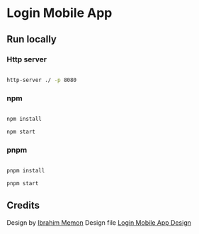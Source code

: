 # Login Mobile App

## Run locally

### Http server

```bash

http-server ./ -p 8080

```

### npm

```bash

npm install

npm start

```

### pnpm

```bash

pnpm install

pnpm start

```

## Credits

Design by [Ibrahim Memon](https://www.figma.com/@ibrahimmemon)
Design file [Login Mobile App Design](https://www.figma.com/community/file/1218104346434555901/login-mobile-app-desgin-free)
